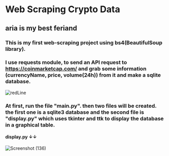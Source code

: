 # Web Scraping Crypto Data
## aria is my best feriand 
### This is my first web-scraping project using bs4(BeautifulSoup library).
### I use requests module, to send an API request to https://coinmarketcap.com/ and grab some information (currencyName, price, volume(24h)) from it and make a sqlite database.
![redLine](https://github.com/artinmohajeri/Crypto-Data-Scraping-BeautifulSoup-Requests/assets/95845593/1a20efea-3034-4644-82e2-df487fd69900)
### At first, run the file "main.py".  then two files will be created. the first one is a sqlite3 database and the second file is "display.py" which uses tkinter and ttk to display the database in a graphical table.


#### display.py ↓↓
![Screenshot (136)](https://github.com/artinmohajeri/Crypto-Data-Scraping-BeautifulSoup-Requests/assets/95845593/35a1d086-a396-426b-b23f-9c4f015da5f7)
